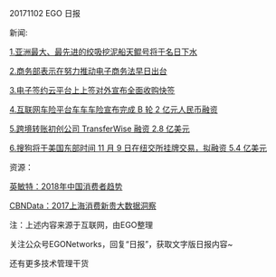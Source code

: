 


20171102 EGO 日报

新闻:

[1.亚洲最大、最先进的绞吸挖泥船天鲲号将于名日下水](http://mil.huanqiu.com/china/2017-11/11349912.html)

[2.商务部表示在努力推动电子商务法早日出台](http://news.cnstock.com/news,bwkx-201711-4147506.htm)

[3.电子签约云平台上上签对外宣布全面收购快签](http://36kr.com/p/5100657.html)

[4.互联网车险平台车车车险宣布完成 B 轮 2 亿元人民币融资](http://36kr.com/p/5100781.html)

[5.跨境转账初创公司 TransferWise 融资 2.8 亿美元](http://tech.qq.com/a/20171102/033537.htm)

[6.搜狗将于美国东部时间 11 月 9 日在纽交所挂牌交易，拟融资 5.4 亿美元](http://tech.qq.com/a/20171102/025378.htm)

资源：

[英敏特：2018年中国消费者趋势](http://www.199it.com/archives/649182.html)

[CBNData：2017上海消费新贵大数据洞察](http://www.199it.com/archives/649373.html)

注：上述内容来源于互联网，由EGO整理

关注公众号EGONetworks，回复“日报”，获取文字版日报内容~

还有更多技术管理干货
